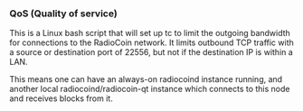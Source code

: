 ### QoS (Quality of service) ###

This is a Linux bash script that will set up tc to limit the outgoing bandwidth for connections to the RadioCoin network. It limits outbound TCP traffic with a source or destination port of 22556, but not if the destination IP is within a LAN.

This means one can have an always-on radiocoind instance running, and another local radiocoind/radiocoin-qt instance which connects to this node and receives blocks from it.
